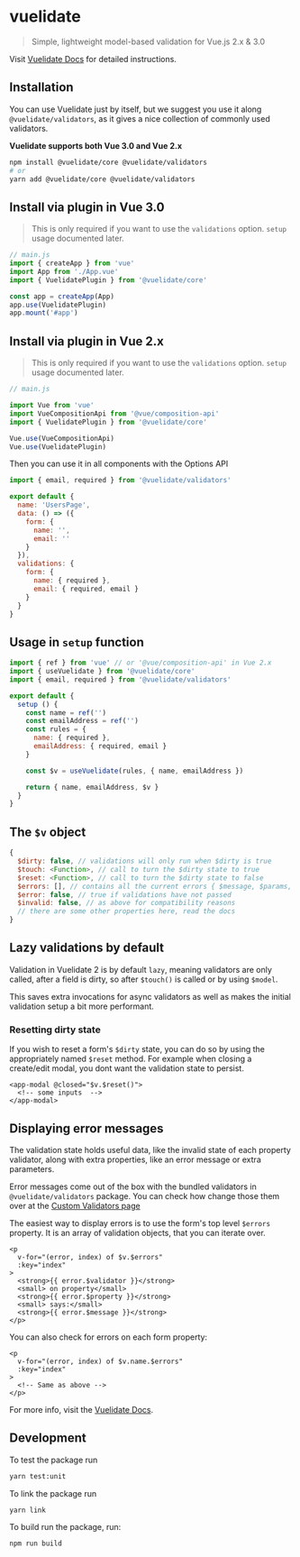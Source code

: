 # vuelidate

> Simple, lightweight model-based validation for Vue.js 2.x & 3.0

Visit [Vuelidate Docs](https://vuelidate-next.netlify.org) for detailed instructions.

## Installation

You can use Vuelidate just by itself, but we suggest you use it along `@vuelidate/validators`, as it gives a nice collection of commonly used validators.

**Vuelidate supports both Vue 3.0 and Vue 2.x**

```bash
npm install @vuelidate/core @vuelidate/validators
# or
yarn add @vuelidate/core @vuelidate/validators
```

## Install via plugin in Vue 3.0

> This is only required if you want to use the `validations` option. `setup` usage documented later.

```js
// main.js
import { createApp } from 'vue'
import App from './App.vue'
import { VuelidatePlugin } from '@vuelidate/core'

const app = createApp(App)
app.use(VuelidatePlugin)
app.mount('#app')
```

## Install via plugin in Vue 2.x

> This is only required if you want to use the `validations` option. `setup` usage documented later.

```js
// main.js

import Vue from 'vue'
import VueCompositionApi from '@vue/composition-api'
import { VuelidatePlugin } from '@vuelidate/core'

Vue.use(VueCompositionApi)
Vue.use(VuelidatePlugin)

```

Then you can use it in all components with the Options API

```js
import { email, required } from '@vuelidate/validators'

export default {
  name: 'UsersPage',
  data: () => ({
    form: {
      name: '',
      email: ''
    }
  }),
  validations: {
    form: {
      name: { required },
      email: { required, email }
    }
  }
}
```

## Usage in `setup` function

```js
import { ref } from 'vue' // or '@vue/composition-api' in Vue 2.x
import { useVuelidate } from '@vuelidate/core'
import { email, required } from '@vuelidate/validators'

export default {
  setup () {
    const name = ref('')
    const emailAddress = ref('')
    const rules = {
      name: { required },
      emailAddress: { required, email }
    }

    const $v = useVuelidate(rules, { name, emailAddress })

    return { name, emailAddress, $v }
  }
}
```

## The `$v` object

```js
{
  $dirty: false, // validations will only run when $dirty is true
  $touch: <Function>, // call to turn the $dirty state to true
  $reset: <Function>, // call to turn the $dirty state to false
  $errors: [], // contains all the current errors { $message, $params, $pending, $invalid }
  $error: false, // true if validations have not passed
  $invalid: false, // as above for compatibility reasons
  // there are some other properties here, read the docs
}
```

## Lazy validations by default

Validation in Vuelidate 2 is by default `lazy`, meaning validators are only called, after a field is dirty, so after `$touch()` is called or by using `$model`.

This saves extra invocations for async validators as well as makes the initial validation setup a bit more performant.

### Resetting dirty state

If you wish to reset a form's `$dirty` state, you can do so by using the appropriately named `$reset` method. For example when closing a create/edit modal, you dont want the validation state to persist.

```vue
<app-modal @closed="$v.$reset()">
  <!-- some inputs  -->
</app-modal>
```

## Displaying error messages

The validation state holds useful data, like the invalid state of each property validator, along with extra properties, like an error message or extra parameters.

Error messages come out of the box with the bundled validators in `@vuelidate/validators` package. You can check how change those them over at the [Custom Validators page](./custom_validators.md)

The easiest way to display errors is to use the form's top level `$errors` property. It is an array of validation objects, that you can iterate over.

```vue
<p
  v-for="(error, index) of $v.$errors"
  :key="index"
>
  <strong>{{ error.$validator }}</strong>
  <small> on property</small>
  <strong>{{ error.$property }}</strong>
  <small> says:</small>
  <strong>{{ error.$message }}</strong>
</p>
```

You can also check for errors on each form property:

```vue
<p
  v-for="(error, index) of $v.name.$errors"
  :key="index"
>
  <!-- Same as above -->
</p>
```

For more info, visit the [Vuelidate Docs](https://vuelidate-next.netlify.org).

## Development
To test the package run

```bash
yarn test:unit
```

To link the package run

```bash
yarn link
```

To build run the package, run:

```bash
npm run build
```
